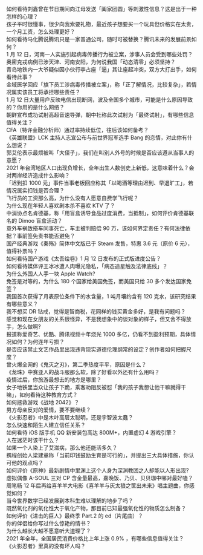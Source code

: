 如何看待刘鑫曾在节日期间向江母发送「阖家团圆」等刺激性信息？这是出于一种怎样的心理？  
孩子平时很懂事，很少向我索要礼物，最近孩子想要买一个玩具但价格实在太贵，一个月工资，怎么处理更好？  
如何看待马化腾说腾讯只是一家普通公司，随时可被替换？腾讯未来的发展前景如何？  
1 月 12 日，河南一人实施引起病毒传播行为被立案，涉事人员会受到哪些处罚？  
奥密克戎病例已涉天津、河南安阳，为何说我国「动态清零」必须坚持？  
青岛地铁内一大爷疑似因小伙行李占座「逼」其让座起冲突，双方大打出手，如何看待此事？  
金域医学回应「旗下员工涉病毒传播被立案」，称「正了解情况，比较复杂」，若情况属实该员工将承担哪些责任？  
1 月 12 日大量用户反映电信出现断网，波及全国多个城市，可能是什么原因导致的？你用的是什么网络？  
朝鲜宣布成功试射高超音速导弹，朝中社称此次试射为「最终试射」，有哪些信息值得关注？  
CFA（特许金融分析师）通过率持续低位，往后该如何备考？  
《英雄联盟》LCK 主持人志宣公布与前世界冠军选手 Bang 的恋情，对此你有什么想说？  
郭艾伦表示最烦被叫「大侄子」，我们在叫别人外号的时候是否应该遵从当事人的意愿？  
2021 年台湾地区人口出现负增长，全年出生人数创史上新低，这意味着什么？会对两岸经济造成什么影响？  
「迟到扣 1000 元」事件当事老板回应称其「以喝酒等理由迟到、早退旷工」，若情况属实扣钱是否合理？  
飞行员的工资那么高，为什么没有人愿意自费学飞行呢？  
为什么现在年轻人喜欢剧本杀不喜欢 KTV 了？  
中消协点名肯德基，称「用盲盒诱导食品过度消费，当抵制」，如何评价肯德基联名的 Dimoo 盲盒活动？  
意外车祸致搭车同事死亡，车主被判赔偿 90 万，该如何界定责任？有何法律依据？事前签免责书能否避免？  
国产经典游戏《秦殇》简体中文版已于 Steam 发售，特惠 3.6 元（原价 6 元），值得补票吗？  
如何看待国产游戏《太吾绘卷》1 月 12 日发布的正式版进度公告？  
如何看待媒体评王冰冰遭人肉曝光隐私，「病态追星触及法律底线」？  
为什么外国人人手一块 Apple Watch?  
免签是对等的，为什么 180 个国家给美国免签，而美国只给 30 多个发达国家免签？  
我国首次获得了月表原位条件下的水含量，1 吨月壤约含有 120 克水，该研究结果有哪些意义？  
我不想买 DR 钻戒，觉得是智商税，花同样的钱买黄金多好，是我有问题吗？  
感觉和现在女朋友的关系很怪异，不是我想象中的谈对象的样子，但又舍不得放手，怎么做啊?  
报道称爱奇艺、优酷、腾讯视频十年烧光 1000 多亿，仍看不到盈利预期，具体情况如何？为何连年亏损？  
是否应该禁止文艺作品里出现违背现实道德伦理纲常的设定？创作者如何把握尺度？  
曾火爆全网的《鬼灭之刃》，第二季热度平平，原因是什么？  
《龙珠》中赛亚人的战斗服那么软，除了好看以外还有什么用吗？  
疫情过后，你旅游最想去的地方是哪里？  
女子地铁里当众让孩子下跪，乘客劝阻反被怼「我的孩子我想让他干嘛就得干嘛」，如何看待这种教育方式？  
如何拯救游戏《战地 2042》？  
男方母亲反对的爱情，要不要继续？  
《火影忍者》中是木叶高层太聪明，还是宇智波太蠢？  
怎么快速和陌生人建立信任关系？  
如何看待 iOS 版手机 QQ 新安装包高达 800M+，内置虚幻 4 游戏引擎？  
人在迷茫时该干什么？  
如果一个人染上了艾滋病，那么他还能活多久？  
携程创始人梁建章称「当前印钱鼓励生育是可行的」，并提出三大具体措施，你认可他的观点吗？  
如何评价《原神》最新剧情中里渊上这个人身为深渊教团之人却能以人形出现?  
虚拟偶像 A-SOUL 三对 CP 含金量最高，嘉晚饭、乃贝、贝贝珈中哪对最好嗑？  
周笔畅 12 年后再给喜羊羊大电影《喜羊羊与灰太狼之筐出未来》唱主题曲，你感觉如何？  
当今世界数学已经发展到本科生难以理解的地步了吗？  
既然氧化剂的氧化性大于氧化产物，那目前已知最强氧化性的物质怎么制备？  
如何评价《进击的巨人》最终季 Part.2 的 ed（片尾曲）？  
你的伴侣给你写过什么惊艳的情书？  
为什么越长大越不愿意听大道理了？  
2021 年全年，全国居民消费价格比上年上涨 0.9% ，有哪些信息值得关注？  
《火影忍者》里真的没有坏人吗？  
